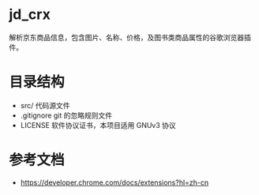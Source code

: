 # jd_crx

解析京东商品信息，包含图片、名称、价格，及图书类商品属性的谷歌浏览器插件。

# 目录结构

- src/ 代码源文件
- .gitignore git 的忽略规则文件
- LICENSE 软件协议证书，本项目适用 GNUv3 协议

# 参考文档

- https://developer.chrome.com/docs/extensions?hl=zh-cn
